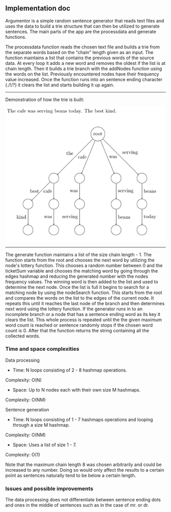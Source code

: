 ## Implementation doc

Argumentor is a simple random sentence generator that reads text files and uses the data to build a trie structure that can then be utilized to generate sentences.
The main parts of the app are the processdata and generate functions.

The processdata function reads the chosen text file and builds a trie from the separate words based on the "chain" length given as an input. The function maintains a list that contains the previous words of the source data. At every loop it adds a new word and removes the oldest if the list is at chain length. Then it builds a trie branch with the addNodes function using the words on the list. Previously encountered nodes have their frequency value increased. Once the function runs into an sentence ending character (./!/?) it clears the list and starts building it up again.

------------------------------------------------------------------------------------

Demonstration of how the trie is built:

![](/docs/images/trie.png)

------------------------------------------------------------------------------------

The generate function maintains a list of the size chain length - 1. The function starts from the root and chooses the next word by utilizing the node's lottery function. This chooses a random number between 0 and the ticketSum variable and chooses the matching word by going through the edges hashmap and reducing the generated number with the nodes frequency values. The winning word is then added to the list and used to determine the next node. Once the list is full it begins to search for a matching node by using the nodeSearch function. This starts from the root and compares the words on the list to the edges of the current node. It repeats this until it reaches the last node of the branch and then determines next word using the lottery function. If the generator runs in to an incomplete branch or a node that has a sentence ending word as its key it clears the list. This whole process is repeated until the the given maximum word count is reached or sentence randomly stops if the chosen word count is 0.
After that the function returns the string containing all the collected words.

### Time and space complexities

Data processing
* Time: N loops consisting of 2 - 8 hashmap operations.

Complexity: O(N)
* Space: Up to N nodes each with their own size M hashmaps.

Complexity: O(NM)

Sentence generation
* Time: N loops consisting of 1 - 7 hashmaps operations and looping through a size M hashmap.

Complexity: O(NM)
* Space: Uses a list of size 1 - 7.

Complexity: O(1)

Note that the maximum chain length 8 was chosen arbitrarily and could be increased to any number. Doing so would only affect the results to a certain point as sentences naturally tend to be below a certain length.

### Issues and possible improvements

The data processing does not differentiate between sentence ending dots and ones in the middle of sentences such as in the case of mr. or dr.